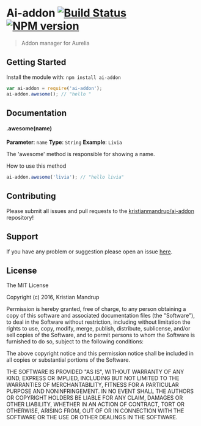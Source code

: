 # Ai-addon [![Build Status](https://secure.travis-ci.org/kristianmandrup/ai-addon.png?branch=master)](http://travis-ci.org/kristianmandrup/ai-addon) [![NPM version](https://badge-me.herokuapp.com/api/npm/ai-addon.png)](http://badges.enytc.com/for/npm/ai-addon)

> Addon manager for Aurelia

## Getting Started
Install the module with: `npm install ai-addon`

```javascript
var ai-addon = require('ai-addon');
ai-addon.awesome(); // "hello "
```

## Documentation

#### .awesome(name)

**Parameter**: `name`
**Type**: `String`
**Example**: `Livia`

The 'awesome' method is responsible for showing a name.

How to use this method

```javascript
ai-addon.awesome('livia'); // "hello livia"
```

## Contributing

Please submit all issues and pull requests to the [kristianmandrup/ai-addon](https://github.com/kristianmandrup/ai-addon) repository!

## Support
If you have any problem or suggestion please open an issue [here](https://github.com/kristianmandrup/ai-addon/issues).

## License 

The MIT License

Copyright (c) 2016, Kristian Mandrup

Permission is hereby granted, free of charge, to any person
obtaining a copy of this software and associated documentation
files (the "Software"), to deal in the Software without
restriction, including without limitation the rights to use,
copy, modify, merge, publish, distribute, sublicense, and/or sell
copies of the Software, and to permit persons to whom the
Software is furnished to do so, subject to the following
conditions:

The above copyright notice and this permission notice shall be
included in all copies or substantial portions of the Software.

THE SOFTWARE IS PROVIDED "AS IS", WITHOUT WARRANTY OF ANY KIND,
EXPRESS OR IMPLIED, INCLUDING BUT NOT LIMITED TO THE WARRANTIES
OF MERCHANTABILITY, FITNESS FOR A PARTICULAR PURPOSE AND
NONINFRINGEMENT. IN NO EVENT SHALL THE AUTHORS OR COPYRIGHT
HOLDERS BE LIABLE FOR ANY CLAIM, DAMAGES OR OTHER LIABILITY,
WHETHER IN AN ACTION OF CONTRACT, TORT OR OTHERWISE, ARISING
FROM, OUT OF OR IN CONNECTION WITH THE SOFTWARE OR THE USE OR
OTHER DEALINGS IN THE SOFTWARE.

